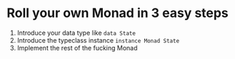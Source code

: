 Roll your own Monad in 3 easy steps
===================================

1. Introduce your data type like `data State`
2. Introduce the typeclass instance `instance Monad State`
3. Implement the rest of the fucking Monad

